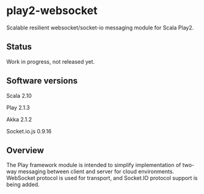 play2-websocket
===============
Scalable resilient websocket/socket-io messaging module for Scala Play2.

Status
-----------------
Work in progress, not released yet.

Software versions
-----------------
Scala 2.10

Play 2.1.3

Akka 2.1.2

Socket.io.js 0.9.16

Overview
-----------------
The Play framework module is intended to simplify implementation of two-way messaging between client and server for cloud environments. WebSocket protocol is used for transport, and Socket.IO protocol support is being added.
